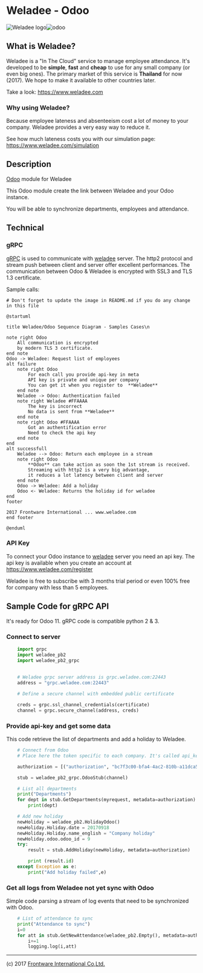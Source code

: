 # Weladee - Odoo 



![Weladee logo](https://vgy.me/jlVton.png)![odoo](https://goo.gl/D9uZDJ)

## What is Weladee?

Weladee is a "In The Cloud" service to manage employee attendance.
It's developed to be **simple**, **fast** and **cheap** to use for any small company (or even big ones).
The primary market of this service is **Thailand** for now (2017). We hope to make it available to other countries later.

Take a look: https://www.weladee.com

### Why using Weladee?

Because employee lateness and absenteeism cost a lot of money to your company.
Weladee provides a very easy way to reduce it.

See how much lateness costs you with our simulation page: https://www.weladee.com/simulation

## Description

[Odoo](https://www.odoo.co.th) module for Weladee

This Odoo module create the link between Weladee and your Odoo instance.

You will be able to synchronize departments, employees and attendance.

## Technical

### gRPC

[gRPC](https://grpc.io) is used to communicate with [weladee](https://www.weladee.com) server.
The http2 protocol and stream push between client and server offer excellent performances.
The communication between Odoo & Weladee is encrypted with SSL3 and TLS 1.3 certificate.

Sample calls:

```plantuml
# Don't forget to update the image in README.md if you do any change in this file

@startuml

title Weladee/Odoo Sequence Diagram - Samples Cases\n

note right Odoo
    All communication is encrypted
    by modern TLS 3 certificate.
end note
Odoo -> Weladee: Request list of employees
alt failure
    note right Odoo
        For each call you provide api-key in meta
        API key is private and unique per company
        You can get it when you register to  **Weladee**
    end note
    Weladee -> Odoo: Authentication failed
    note right Weladee #FFAAAA
        The key is incorrect
        No data is sent from **Weladee**
    end note
    note right Odoo #FFAAAA
        Got an authentification error
        Need to check the api key
    end note
end
alt successfull
    Weladee --> Odoo: Return each employee in a stream
    note right Odoo
        **Odoo** can take action as soon the 1st stream is received.
        Streaming with http2 is a very big advantage,
        it reduces a lot latency between client and server
    end note
    Odoo -> Weladee: Add a holiday
    Odoo <- Weladee: Returns the holiday id for weladee
end
footer

2017 Frontware International ... www.weladee.com
end footer

@enduml
```


### API Key

To connect your Odoo instance to [weladee](https://www.weladee.com) server you need an api key.
The api key is available when you create an account at https://www.weladee.com/register

Weladee is free to subscribe with 3 months trial period or even 100% free for company with less than 5 employees.


## Sample Code for gRPC API

It's ready for Odoo 11. gRPC code is compatible python 2 & 3.

### Connect to server

```python
    import grpc
    import weladee_pb2
    import weladee_pb2_grpc
  
   
    # Weladee grpc server address is grpc.weladee.com:22443
    address = "grpc.weladee.com:22443"

    # Define a secure channel with embedded public certificate

    creds = grpc.ssl_channel_credentials(certificate)
    channel = grpc.secure_channel(address, creds)
```

### Provide api-key and get some data


This code retrieve the list of departments and add a holiday to Weladee.

```python
    # Connect from Odoo
    # Place here the token specific to each company. It's called api_key in table company

    authorization = [("authorization", "bc7f3c00-bfa4-4ac2-810b-a11dca5ec48e")]

    stub = weladee_pb2_grpc.OdooStub(channel)

    # List all departments
    print("Departments")
    for dept in stub.GetDepartments(myrequest, metadata=authorization):
        print(dept)

    # Add new holiday
    newHoliday = weladee_pb2.HolidayOdoo()
    newHoliday.Holiday.date = 20170918
    newHoliday.Holiday.name_english = "Company holiday"
    newHoliday.odoo.odoo_id = 9
    try:
        result = stub.AddHoliday(newHoliday, metadata=authorization)

        print (result.id)
    except Exception as e:
        print("Add holiday failed",e)
```
### Get all logs from Weladee not yet sync with Odoo

Simple code parsing a stream of log events that need to be synchronized with Odoo.

```python
    # List of attendance to sync
    print("Attendance to sync")
    i=0
    for att in stub.GetNewAttendance(weladee_pb2.Empty(), metadata=authorization):
        i+=1
        logging.log(i,att)
```
      

--------------------------------------------------------------
(c) 2017 [Frontware International Co,Ltd.](https://www.frontware.co.th)